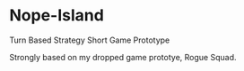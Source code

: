 # Nope-Island
Turn Based Strategy Short Game Prototype

Strongly based on my dropped game prototye, Rogue Squad.
